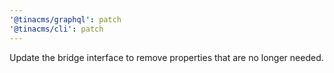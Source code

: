 ```yaml
---
'@tinacms/graphql': patch
'@tinacms/cli': patch
---
```


Update the bridge interface to remove properties that are no longer needed.
